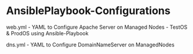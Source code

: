 # AnsiblePlaybook-Configurations
web.yml - YAML to Configure Apache Server on Managed Nodes - TestOS &amp; ProdOS using Ansible-Playbook 


dns.yml - YAML to Configure DomainNameServer on ManagedNodes 
